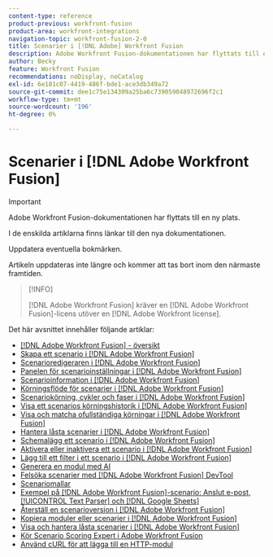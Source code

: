 ```yaml
---
content-type: reference
product-previous: workfront-fusion
product-area: workfront-integrations
navigation-topic: workfront-fusion-2-0
title: Scenarier i [!DNL Adobe] Workfront Fusion
description: Adobe Workfront Fusion-dokumentationen har flyttats till en ny plats. Den här artikeln har tagits bort, men innehåller en länk till den nya artikeln som innehåller den här funktionen.
author: Becky
feature: Workfront Fusion
recommendations: noDisplay, noCatalog
exl-id: 6e181c07-4419-486f-bde1-ace3db349a72
source-git-commit: dee1c75e134309a25ba6c739059048972696f2c1
workflow-type: tm+mt
source-wordcount: '196'
ht-degree: 0%

---
```


# Scenarier i [!DNL Adobe Workfront Fusion]

>[!IMPORTANT]
>
>Adobe Workfront Fusion-dokumentationen har flyttats till en ny plats.
>
>I de enskilda artiklarna finns länkar till den nya dokumentationen.
>
>Uppdatera eventuella bokmärken.
>
>Artikeln uppdateras inte längre och kommer att tas bort inom den närmaste framtiden.

>[!INFO]
>
>[!DNL Adobe Workfront Fusion] kräver en [!DNL Adobe Workfront Fusion]-licens utöver en [!DNL Adobe Workfront license].

Det här avsnittet innehåller följande artiklar:

* [[!DNL Adobe Workfront Fusion] - översikt](../../workfront-fusion/scenarios/scenario-overview.md)
* [Skapa ett scenario i  [!DNL Adobe Workfront Fusion]](../../workfront-fusion/scenarios/create-a-scenario.md)
* [Scenarioredigeraren i  [!DNL Adobe Workfront Fusion]](../../workfront-fusion/scenarios/scenario-editor.md)
* [Panelen för scenarioinställningar i  [!DNL Adobe Workfront Fusion]](../../workfront-fusion/scenarios/scenario-settings-panel.md)
* [Scenarioinformation i  [!DNL Adobe Workfront Fusion]](../../workfront-fusion/scenarios/scenario-detail.md)
* [Körningsflöde för scenarier i  [!DNL Adobe Workfront Fusion]](../../workfront-fusion/scenarios/scenario-execution-flow.md)
* [Scenariokörning, cykler och faser i  [!DNL Adobe Workfront Fusion]](../../workfront-fusion/scenarios/scenario-execution-cycles-phases.md)
* [Visa ett scenarios körningshistorik i  [!DNL Adobe Workfront Fusion]](../../workfront-fusion/scenarios/view-scenario-execution-history.md)
* [Visa och matcha ofullständiga körningar i  [!DNL Adobe Workfront Fusion]](../../workfront-fusion/scenarios/view-and-resolve-incomplete-executions.md)
* [Hantera låsta scenarier i  [!DNL Adobe Workfront Fusion]](../../workfront-fusion/scenarios/view-and-manage-locked-scenarios.md)
* [Schemalägg ett scenario i  [!DNL Adobe Workfront Fusion]](../../workfront-fusion/scenarios/schedule-a-scenario.md)
* [Aktivera eller inaktivera ett scenario i  [!DNL Adobe Workfront Fusion]](../../workfront-fusion/scenarios/activate-or-inactivate-scenario.md)
* [Lägg till ett filter i ett scenario i  [!DNL Adobe Workfront Fusion]](../../workfront-fusion/scenarios/add-a-filter-to-a-scenario.md)
* [Generera en modul med AI](/help/quicksilver/workfront-fusion/scenarios/add-a-module-with-ai.md)
* [Felsöka scenarier med  [!DNL Adobe Workfront Fusion] DevTool](../../workfront-fusion/scenarios/debug-scenarios-with-dev-tool.md)
* [Scenariomallar](/help/quicksilver/workfront-fusion/scenarios/templates/fusion-templates.md)
* [Exempel på [!DNL Adobe Workfront Fusion]-scenario: Anslut e-post, [!UICONTROL Text Parser] och  [!DNL Google Sheets]](../../workfront-fusion/scenarios/example-connect-email-text-parser-gsheets.md)
* [Återställ en scenarioversion i  [!DNL Adobe Workfront Fusion]](../../workfront-fusion/scenarios/restore-a-scenario-version.md)
* [Kopiera moduler eller scenarier i  [!DNL Adobe Workfront Fusion]](../../workfront-fusion/scenarios/copy-modules-or-scenarios.md)
* [Visa och hantera låsta scenarier i  [!DNL Adobe Workfront Fusion]](../../workfront-fusion/scenarios/view-and-manage-locked-scenarios.md)
* [Kör Scenario Scoring Expert i Adobe Workfront Fusion](/help/quicksilver/workfront-fusion/scenarios/run-scenario-scoring.md)
* [Använd cURL för att lägga till en HTTP-modul](/help/quicksilver/workfront-fusion/scenarios/use-curl-create-http.md)




